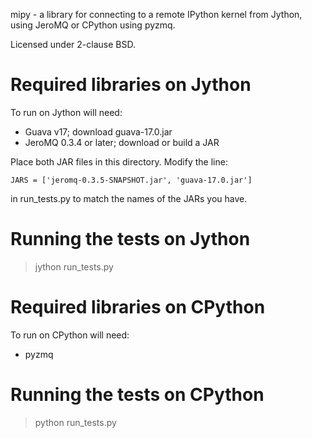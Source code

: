 mipy - a library for connecting to a remote IPython kernel from Jython, using JeroMQ or CPython using pyzmq.



Licensed under 2-clause BSD.



Required libraries on Jython
===

To run on Jython will need:

* Guava v17; download guava-17.0.jar
* JeroMQ 0.3.4 or later; download or build a JAR

Place both JAR files in this directory. Modify the line:

    JARS = ['jeromq-0.3.5-SNAPSHOT.jar', 'guava-17.0.jar']

in run_tests.py to match the names of the JARs you have.


Running the tests on Jython
===

> jython run_tests.py



Required libraries on CPython
===

To run on CPython will need:

* pyzmq



Running the tests on CPython
===

> python run_tests.py
